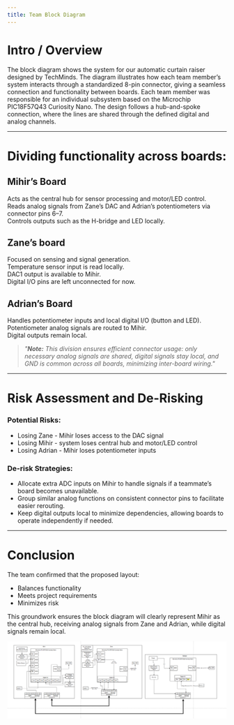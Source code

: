 ```yaml
---
title: Team Block Diagram
---
```


# Intro / Overview
The block diagram shows the system for our automatic curtain raiser designed by TechMinds. The diagram illustrates how each team member’s system interacts through a standardized 8-pin connector, giving a seamless connection and functionality between boards. Each team member was responsible for an individual subsystem based on the Microchip PIC18F57Q43 Curiosity Nano. The design follows a hub-and-spoke connection, where the lines are shared through the defined digital and analog channels.

---

# Dividing functionality across boards:

## Mihir’s Board
Acts as the central hub for sensor processing and motor/LED control.  
Reads analog signals from Zane’s DAC and Adrian’s potentiometers via connector pins 6–7.  
Controls outputs such as the H-bridge and LED locally.

## Zane’s board
Focused on sensing and signal generation.  
Temperature sensor input is read locally.  
DAC1 output is available to Mihir.  
Digital I/O pins are left unconnected for now.

## Adrian’s Board
Handles potentiometer inputs and local digital I/O (button and LED).  
Potentiometer analog signals are routed to Mihir.  
Digital outputs remain local.

> *"**Note:** This division ensures efficient connector usage: only necessary analog signals are shared, digital signals stay local, and GND is common across all boards, minimizing inter-board wiring."*

---

# Risk Assessment and De-Risking

### Potential Risks:
- Losing Zane - Mihir loses access to the DAC signal  
- Losing Mihir - system loses central hub and motor/LED control  
- Losing Adrian - Mihir loses potentiometer inputs  

### De-risk Strategies:
- Allocate extra ADC inputs on Mihir to handle signals if a teammate’s board becomes unavailable.  
- Group similar analog functions on consistent connector pins to facilitate easier rerouting.  
- Keep digital outputs local to minimize dependencies, allowing boards to operate independently if needed.  

---

# Conclusion
The team confirmed that the proposed layout:  
- Balances functionality  
- Meets project requirements  
- Minimizes risk  

This groundwork ensures the block diagram will clearly represent Mihir as the central hub, receiving analog signals from Zane and Adrian, while digital signals remain local.


![Team 206 Block Diagram](images/Teamblock.png)
